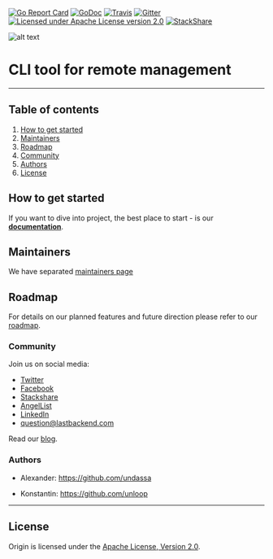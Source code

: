 [![Go Report Card](https://goreportcard.com/badge/github.com/lastbackend/cli)](https://goreportcard.com/report/github.com/lastbackend/cli)
[![GoDoc](https://godoc.org/github.com/lastbackend/cli?status.png)](https://godoc.org/github.com/lastbackend/cli)
[![Travis](https://travis-ci.org/lastbackend/lastbackend.svg?branch=master)](https://travis-ci.org/lastbackend/lastbackend)
[![Gitter](https://badges.gitter.im/lastbackend/lastbackend.svg)](https://gitter.im/lastbackend/lastbackend?utm_source=badge&utm_medium=badge&utm_campaign=pr-badge)
[![Licensed under Apache License version 2.0](https://img.shields.io/github/license/lastbackend/lastbackend.svg?maxAge=2592000)](https://www.apache.org/licenses/LICENSE-2.0)
[![StackShare](https://img.shields.io/badge/tech-stack-0690fa.svg?style=flat)](https://stackshare.io/last-backend/last-backend)

![alt text](docs/assets/last.backend-ce.png?raw=true "Image")

# CLI tool for remote management

___

## Table of contents

1. [How to get started](#getting_started)
2. [Maintainers](#maintainers)
3. [Roadmap](#roadmap)
4. [Community](#community)
5. [Authors](#authors)
6. [License](#license)


## <a name="getting_started"></a>How to get started

If you want to dive into project, the best place to start - is our **[documentation](http://docs.lastbackend.com/#_getting_started)**.


## <a name="maintainers"></a>Maintainers

We have separated [maintainers page](https://github.com/lastbackend/cli/blob/master/MAINTAINERS.md)


## <a name="roadmap"></a>Roadmap

For details on our planned features and future direction please refer to our [roadmap](ROADMAP.md).


### <a name="community"></a>Community

Join us on social media:
 - [Twitter](https://twitter.com/LastBackend)
 - [Facebook](https://www.facebook.com/lastbackend)
 - [Stackshare](https://stackshare.io/last-backend/last-backend)
 - [AngelList](https://angel.co/last-backend)
 - [LinkedIn](https://www.linkedin.com/company/last-backend)
 - [question@lastbackend.com](mailto:question@lastbackend.com)

Read our [blog](https://blog.lastbackend.com).


### <a name="authors"></a>Authors

- Alexander: https://github.com/undassa

- Konstantin: https://github.com/unloop

---

## <a name="license"></a>License

Origin is licensed under the [Apache License, Version 2.0](http://www.apache.org/licenses/).
